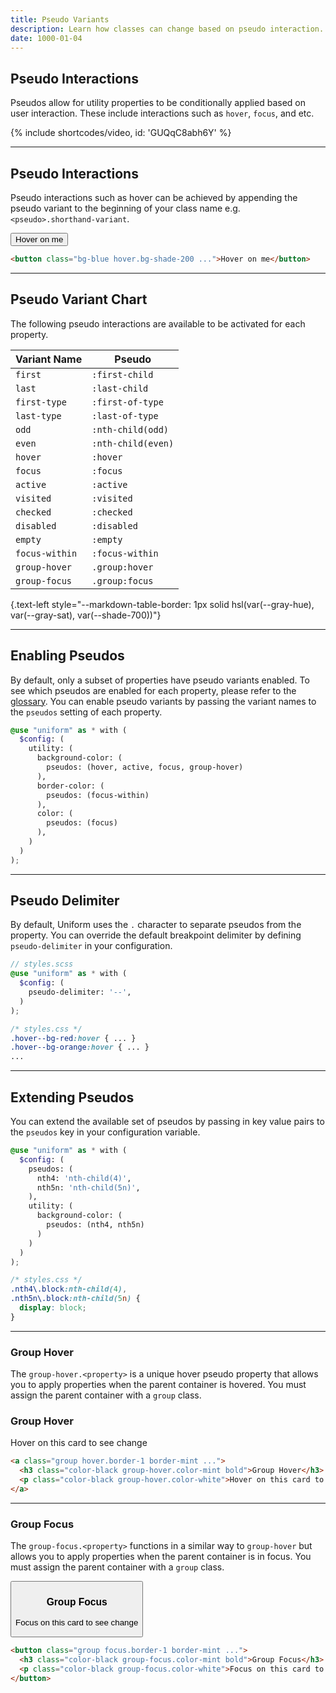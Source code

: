 ```yaml
---
title: Pseudo Variants
description: Learn how classes can change based on pseudo interaction.
date: 1000-01-04
---
```


## Pseudo Interactions

Pseudos allow for utility properties to be conditionally applied based on user interaction. These include interactions such as `hover`, `focus`, and etc.

{% include shortcodes/video, id: 'GUQqC8abh6Y' %}

---

## Pseudo Interactions

Pseudo interactions such as hover can be achieved by appending the pseudo variant to the beginning of your class name e.g. `<pseudo>.shorthand-variant`.

<section class="flex align-items-center justify-content-center bg-gray bg-shade-800 p-20 h-192 radius-md">
  <button class="p-12 px-18 bold color-white radius-sm bg-blue hover.bg-shade-200">
    Hover on me
  </button>
</section>

```html
<button class="bg-blue hover.bg-shade-200 ...">Hover on me</button>
```

---

## Pseudo Variant Chart

The following pseudo interactions are available to be activated for each property.

| Variant Name | Pseudo |
| - | - |
| `first` | `:first-child` |
| `last` | `:last-child` |
| `first-type` | `:first-of-type` |
| `last-type` | `:last-of-type` |
| `odd` | `:nth-child(odd)` |
| `even` | `:nth-child(even)` |
| `hover` | `:hover` |
| `focus` | `:focus` |
| `active` | `:active` |
| `visited` | `:visited` |
| `checked` | `:checked` |
| `disabled` | `:disabled` |
| `empty` | `:empty` |
| `focus-within` | `:focus-within` |
| `group-hover` | `.group:hover` |
| `group-focus` | `.group:focus` |

{.text-left style="--markdown-table-border: 1px solid hsl(var(--gray-hue), var(--gray-sat), var(--shade-700))"}

---

## Enabling Pseudos

By default, only a subset of properties have pseudo variants enabled. To see which pseudos are enabled for each property, please refer to the [glossary](/glossary). You can enable pseudo variants by passing the variant names to the `pseudos` setting of each property.

```scss
@use "uniform" as * with (
  $config: (
    utility: (
      background-color: (
      	pseudos: (hover, active, focus, group-hover)
      ),
      border-color: (
      	pseudos: (focus-within)
      ),
      color: (
        pseudos: (focus)
      ),
    )
  )
);
```

---

## Pseudo Delimiter

By default, Uniform uses the `.` character to separate pseudos from the property. You can override the default breakpoint delimiter by defining `pseudo-delimiter` in your configuration.

```scss
// styles.scss
@use "uniform" as * with (
  $config: (
    pseudo-delimiter: '--',
  )
);
```

```css
/* styles.css */
.hover--bg-red:hover { ... }
.hover--bg-orange:hover { ... }
...
```

---

## Extending Pseudos

You can extend the available set of pseudos by passing in key value pairs to the `pseudos` key in your configuration variable.

```scss
@use "uniform" as * with (
  $config: (
    pseudos: (
      nth4: 'nth-child(4)',
      nth5n: 'nth-child(5n)',
    ),
    utility: (
      background-color: (
        pseudos: (nth4, nth5n)
      )
    )
  )
);
```

```css
/* styles.css */
.nth4\.block:nth-child(4),
.nth5n\.block:nth-child(5n) { 
  display: block;
}
```

---

### Group Hover

The `group-hover.<property>` is a unique hover pseudo property that allows you to apply properties when the parent container is hovered. You must assign the parent container with a `group` class.

<section class="flex align-items-center justify-content-center bg-gray bg-shade-700 p-20 h-192 radius-md">
  <a class="group border-1 hover.border-mint bg-white color-black hover.bg-black block p-20 radius-sm">
    <h3 class="color-black group-hover.color-mint bold">Group Hover</h3>
    <p class="color-black group-hover.color-white">Hover on this card to see change</p>
  </a>
</section>

```html
<a class="group hover.border-1 border-mint ...">
  <h3 class="color-black group-hover.color-mint bold">Group Hover</h3>
  <p class="color-black group-hover.color-white">Hover on this card to see change</p>
</a>
```

---

### Group Focus

The `group-focus.<property>` functions in a similar way to `group-hover` but allows you to apply properties when the parent container is in focus. You must assign the parent container with a `group` class.

<section class="flex align-items-center justify-content-center bg-gray bg-shade-700 p-20 h-192 radius-md">
  <button class="group border-1 focus.border-mint bg-white color-black focus.bg-black block p-20 radius-sm text-left">
    <h3 class="color-black group-focus.color-mint bold">Group Focus</h3>
    <p class="color-black group-focus.color-white">Focus on this card to see change</p>
  </button>
</section>

```html
<button class="group focus.border-1 border-mint ...">
  <h3 class="color-black group-focus.color-mint bold">Group Focus</h3>
  <p class="color-black group-focus.color-white">Focus on this card to see change</p>
</button>
```


